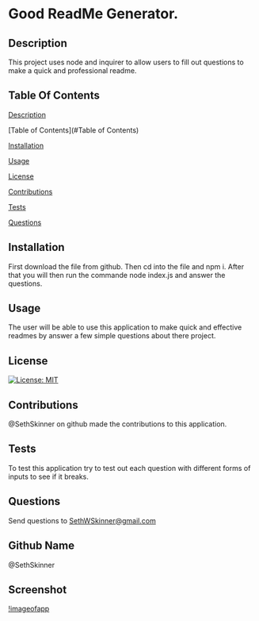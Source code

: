 # Good ReadMe Generator.

  ## Description 

  This project uses node and inquirer to allow users to fill out questions to make a quick and professional readme.

  ## Table Of Contents
  
  [Description](#Description)

  [Table of Contents](#Table of Contents)

  [Installation](#Installation)

  [Usage](#Usage)

  [License](#License)

  [Contributions](#Contributions)

  [Tests](#Tests)

  [Questions](#Questions)

  ## Installation

  First download the file from github. Then cd into the file and npm i. After that you will then run the commande node index.js and answer the questions.

  ## Usage

  The user will be able to use this application to make quick and effective readmes by answer a few simple questions about there project.

  ## License

  [![License: MIT](https://img.shields.io/badge/License-MIT-yellow.svg)](https://opensource.org/licenses/MIT)

  ## Contributions

  @SethSkinner on github made the contributions to this application.

  ## Tests

  To test this application try to test out each question with different forms of inputs to see if it breaks.

  ## Questions

  Send questions to SethWSkinner@gmail.com

  ## Github Name

  @SethSkinner
  
  ## Screenshot 
  
  [!imageofapp](https://drive.google.com/file/d/1z7Q3Axd-jqyYn_GfTiuAkfDYxlWlC6b1/view?usp=sharing)
